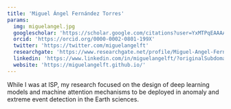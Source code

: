 ```yaml
---
title: 'Miguel Ángel Fernández Torres'
params:
  img: miguelangel.jpg
  googlescholar: 'https://scholar.google.com/citations?user=YxMTPqEAAAAJ&hl=es'
  orcid: 'https://orcid.org/0000-0002-0801-199X'
  twitter: 'https://twitter.com/miguelangelft'
  researchgate: 'https://www.researchgate.net/profile/Miguel-Angel-Fernandez-Torres'
  linkedin: 'https://www.linkedin.com/in/miguelangelft/?originalSubdomain=es'
  website: 'https://miguelangelft.github.io/'
---
```


While I was at ISP, my research focused on the design of deep learning models and machine attention mechanisms to be deployed in anomaly and extreme event detection in the Earth sciences.

